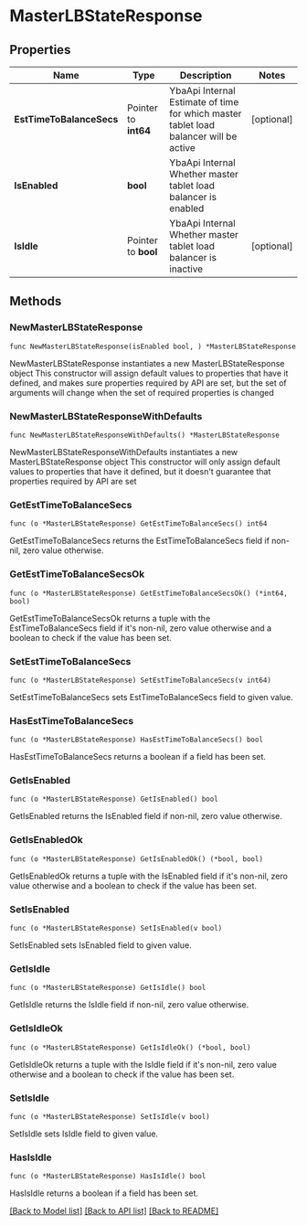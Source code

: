 # MasterLBStateResponse

## Properties

Name | Type | Description | Notes
------------ | ------------- | ------------- | -------------
**EstTimeToBalanceSecs** | Pointer to **int64** | YbaApi Internal Estimate of time for which master tablet load balancer will be active | [optional] 
**IsEnabled** | **bool** | YbaApi Internal Whether master tablet load balancer is enabled | 
**IsIdle** | Pointer to **bool** | YbaApi Internal Whether master tablet load balancer is inactive | [optional] 

## Methods

### NewMasterLBStateResponse

`func NewMasterLBStateResponse(isEnabled bool, ) *MasterLBStateResponse`

NewMasterLBStateResponse instantiates a new MasterLBStateResponse object
This constructor will assign default values to properties that have it defined,
and makes sure properties required by API are set, but the set of arguments
will change when the set of required properties is changed

### NewMasterLBStateResponseWithDefaults

`func NewMasterLBStateResponseWithDefaults() *MasterLBStateResponse`

NewMasterLBStateResponseWithDefaults instantiates a new MasterLBStateResponse object
This constructor will only assign default values to properties that have it defined,
but it doesn't guarantee that properties required by API are set

### GetEstTimeToBalanceSecs

`func (o *MasterLBStateResponse) GetEstTimeToBalanceSecs() int64`

GetEstTimeToBalanceSecs returns the EstTimeToBalanceSecs field if non-nil, zero value otherwise.

### GetEstTimeToBalanceSecsOk

`func (o *MasterLBStateResponse) GetEstTimeToBalanceSecsOk() (*int64, bool)`

GetEstTimeToBalanceSecsOk returns a tuple with the EstTimeToBalanceSecs field if it's non-nil, zero value otherwise
and a boolean to check if the value has been set.

### SetEstTimeToBalanceSecs

`func (o *MasterLBStateResponse) SetEstTimeToBalanceSecs(v int64)`

SetEstTimeToBalanceSecs sets EstTimeToBalanceSecs field to given value.

### HasEstTimeToBalanceSecs

`func (o *MasterLBStateResponse) HasEstTimeToBalanceSecs() bool`

HasEstTimeToBalanceSecs returns a boolean if a field has been set.

### GetIsEnabled

`func (o *MasterLBStateResponse) GetIsEnabled() bool`

GetIsEnabled returns the IsEnabled field if non-nil, zero value otherwise.

### GetIsEnabledOk

`func (o *MasterLBStateResponse) GetIsEnabledOk() (*bool, bool)`

GetIsEnabledOk returns a tuple with the IsEnabled field if it's non-nil, zero value otherwise
and a boolean to check if the value has been set.

### SetIsEnabled

`func (o *MasterLBStateResponse) SetIsEnabled(v bool)`

SetIsEnabled sets IsEnabled field to given value.


### GetIsIdle

`func (o *MasterLBStateResponse) GetIsIdle() bool`

GetIsIdle returns the IsIdle field if non-nil, zero value otherwise.

### GetIsIdleOk

`func (o *MasterLBStateResponse) GetIsIdleOk() (*bool, bool)`

GetIsIdleOk returns a tuple with the IsIdle field if it's non-nil, zero value otherwise
and a boolean to check if the value has been set.

### SetIsIdle

`func (o *MasterLBStateResponse) SetIsIdle(v bool)`

SetIsIdle sets IsIdle field to given value.

### HasIsIdle

`func (o *MasterLBStateResponse) HasIsIdle() bool`

HasIsIdle returns a boolean if a field has been set.


[[Back to Model list]](../README.md#documentation-for-models) [[Back to API list]](../README.md#documentation-for-api-endpoints) [[Back to README]](../README.md)



